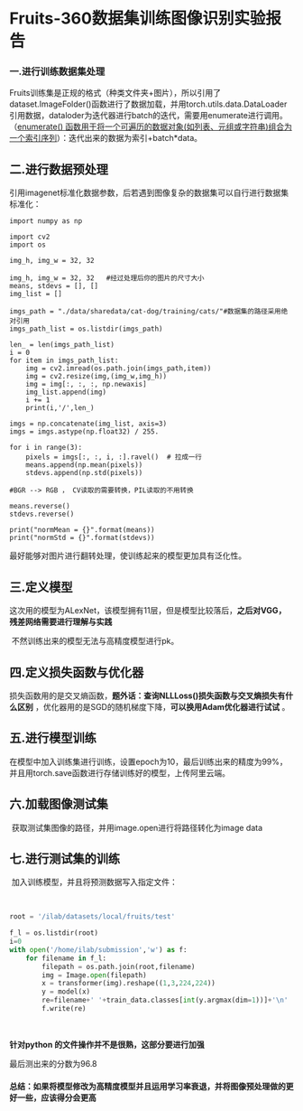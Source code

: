# Fruits-360数据集训练图像识别实验报告

### 	一.进行训练数据集处理

​				Fruits训练集是正规的格式（种类文件夹+图片），所以引用了dataset.ImageFolder()函数进行了数据加载，并用torch.utils.data.DataLoader引用数据，dataloder为迭代器进行batch的迭代，需要用enumerate进行调用。（<u>enumerate() 函数用于将一个可遍历的数据对象(如列表、元组或字符串)组合为一个索引序列</u>）：迭代出来的数据为索引+batch*data。



## 	二.进行数据预处理

​		引用imagenet标准化数据参数，后若遇到图像复杂的数据集可以自行进行数据集标准化：

```
import numpy as np

import cv2
import os

img_h, img_w = 32, 32

img_h, img_w = 32, 32   #经过处理后你的图片的尺寸大小
means, stdevs = [], []
img_list = []

imgs_path = "./data/sharedata/cat-dog/training/cats/"#数据集的路径采用绝对引用
imgs_path_list = os.listdir(imgs_path)

len_ = len(imgs_path_list)
i = 0
for item in imgs_path_list:
    img = cv2.imread(os.path.join(imgs_path,item))
    img = cv2.resize(img,(img_w,img_h))
    img = img[:, :, :, np.newaxis]
    img_list.append(img)
    i += 1
    print(i,'/',len_)    

imgs = np.concatenate(img_list, axis=3)
imgs = imgs.astype(np.float32) / 255.

for i in range(3):
    pixels = imgs[:, :, i, :].ravel()  # 拉成一行
    means.append(np.mean(pixels))
    stdevs.append(np.std(pixels))

#BGR --> RGB ， CV读取的需要转换，PIL读取的不用转换

means.reverse()
stdevs.reverse()

print("normMean = {}".format(means))
print("normStd = {}".format(stdevs))			
```

最好能够对图片进行翻转处理，使训练起来的模型更加具有泛化性。



## 		三.定义模型

​				这次用的模型为ALexNet，该模型拥有11层，但是模型比较落后，**之后对VGG，残差网络需要进行理解与实践**

​			不然训练出来的模型无法与高精度模型进行pk。

## 		四.定义损失函数与优化器

​				损失函数用的是交叉熵函数，**题外话：查询NLLLoss()损失函数与交叉熵损失有什么区别** ，优化器用的是SGD的随机梯度下降，**可以换用Adam优化器进行试试** 。

## 		五.进行模型训练

​				在模型中加入训练集进行训练，设置epoch为10，最后训练出来的精度为99%，并且用torch.save函数进行存储训练好的模型，上传阿里云端。

## 		六.加载图像测试集

​				获取测试集图像的路径，并用image.open进行将路径转化为image data

## 		七.进行测试集的训练

​				加入训练模型，并且将预测数据写入指定文件：

​				

```python
root = '/ilab/datasets/local/fruits/test'

f_l = os.listdir(root)
i=0
with open('/home/ilab/submission','w') as f:
    for filename in f_l:
        filepath = os.path.join(root,filename)
        img = Image.open(filepath)
        x = transformer(img).reshape((1,3,224,224))
        y = model(x)
        re=filename+' '+train_data.classes[int(y.argmax(dim=1))]+'\n'
        f.write(re)
```

​					

**针对python 的文件操作并不是很熟，这部分要进行加强** 

最后测出来的分数为96.8

#### 总结：如果将模型修改为高精度模型并且运用学习率衰退，并将图像预处理做的更好一些，应该得分会更高

